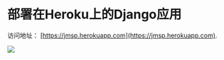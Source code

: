 # 部署在Heroku上的Django应用

访问地址： [https://jmsp.herokuapp.com](https://jmsp.herokuapp.com).


![](http://opu0gas3t.bkt.clouddn.com/jmsp_screen.png)

